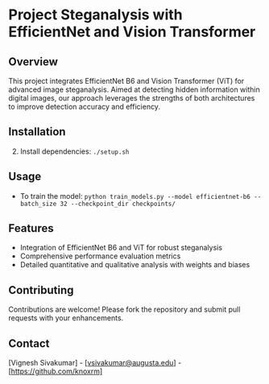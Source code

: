 # Project Steganalysis with EfficientNet and Vision Transformer

## Overview
This project integrates EfficientNet B6 and Vision Transformer (ViT) for advanced image steganalysis. Aimed at detecting hidden information within digital images, our approach leverages the strengths of both architectures to improve detection accuracy and efficiency.

## Installation
2. Install dependencies: `./setup.sh`

## Usage
- To train the model: `python train_models.py --model efficientnet-b6 --batch_size 32 --checkpoint_dir checkpoints/`

## Features
- Integration of EfficientNet B6 and ViT for robust steganalysis
- Comprehensive performance evaluation metrics
- Detailed quantitative and qualitative analysis with weights and biases

## Contributing
Contributions are welcome! Please fork the repository and submit pull requests with your enhancements.

## Contact
[Vignesh Sivakumar] - [vsivakumar@augusta.edu] - [https://github.com/knoxrm]

